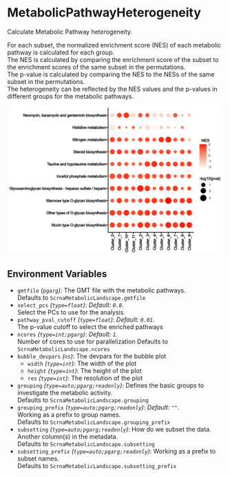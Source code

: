 # MetabolicPathwayHeterogeneity

Calculate Metabolic Pathway heterogeneity.

For each subset, the normalized enrichment score (NES) of each metabolic pathway
is calculated for each group.<br />
The NES is calculated by comparing the enrichment score of the subset to the
enrichment scores of the same subset in the permutations.<br />
The p-value is calculated by comparing the NES to the NESs of the same subset
in the permutations.<br />
The heterogeneity can be reflected by the NES values and the p-values in
different groups for the metabolic pathways.<br />

![MetabolicPathwayHeterogeneity](../processes/images/MetabolicPathwayHeterogeneity.png)

## Environment Variables

- `gmtfile` *(`pgarg`)*:
    The GMT file with the metabolic pathways.<br />
    Defaults to `ScrnaMetabolicLandscape.gmtfile`
- `select_pcs` *(`type=float`)*: *Default: `0.8`*. <br />
    Select the PCs to use for the analysis.<br />
- `pathway_pval_cutoff` *(`type=float`)*: *Default: `0.01`*. <br />
    The p-value cutoff to select
    the enriched pathways
- `ncores` *(`type=int;pgarg`)*: *Default: `1`*. <br />
    Number of cores to use for parallelization
    Defaults to `ScrnaMetabolicLandscape.ncores`
- `bubble_devpars` *(`ns`)*:
    The devpars for the bubble plot
    - `width` *(`type=int`)*:
        The width of the plot
    - `height` *(`type=int`)*:
        The height of the plot
    - `res` *(`type=int`)*:
        The resolution of the plot
- `grouping` *(`type=auto;pgarg;readonly`)*:
    Defines the basic groups to
    investigate the metabolic activity.<br />
    Defaults to `ScrnaMetabolicLandscape.grouping`
- `grouping_prefix` *(`type=auto;pgarg;readonly`)*: *Default: `""`*. <br />
    Working as a prefix to group
    names.<br />
    Defaults to `ScrnaMetabolicLandscape.grouping_prefix`
- `subsetting` *(`type=auto;pgarg;readonly`)*:
    How do we subset the data.<br />
    Another column(s) in the metadata.<br />
    Defaults to `ScrnaMetabolicLandscape.subsetting`
- `subsetting_prefix` *(`type=auto;pgarg;readonly`)*:
    Working as a prefix to
    subset names.<br />
    Defaults to `ScrnaMetabolicLandscape.subsetting_prefix`

